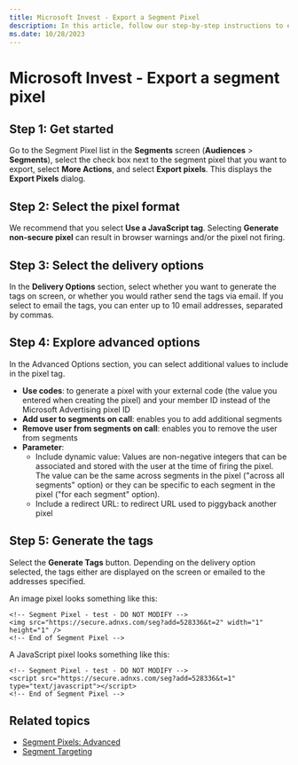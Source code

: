 ```yaml
---
title: Microsoft Invest - Export a Segment Pixel
description: In this article, follow our step-by-step instructions to export segment pixel tags after creating a segment pixel. 
ms.date: 10/28/2023
---
```


# Microsoft Invest - Export a segment pixel

## Step 1: Get started

Go to the Segment Pixel list in the **Segments** screen (**Audiences** > **Segments**), select the check box next to the segment pixel that you want to export, select **More Actions**, and select **Export pixels**. This displays the **Export Pixels** dialog.

## Step 2: Select the pixel format

We recommend that you select **Use a JavaScript tag**. Selecting **Generate non-secure pixel** can result in browser warnings and/or the pixel not firing.

## Step 3: Select the delivery options

In the **Delivery Options** section, select whether you want to generate the tags on screen, or whether you would rather send the tags via email. If you select to email the tags, you can enter up to 10 email addresses, separated by commas.

## Step 4: Explore advanced options

In the Advanced Options section, you can select additional values to include in the pixel tag.

- **Use codes**: to generate a pixel with your external code (the value you entered when creating the pixel) and your member ID instead of the Microsoft Advertising pixel ID
- **Add user to segments on call**: enables you to add additional segments
- **Remove user from segments on call**: enables you to remove the user from segments
- **Parameter**:
  - Include dynamic value: Values are non-negative integers that can be associated and stored with the user at the time of firing the pixel. The value can be the same across segments in the pixel ("across all segments" option) or they can be specific to each segment in the pixel ("for each segment" option).
  - Include a redirect URL: to redirect URL used to piggyback another pixel

## Step 5: Generate the tags

Select the **Generate Tags** button. Depending on the delivery option selected, the tags either are displayed on the screen or emailed to the addresses specified.

An image pixel looks something like this:

```
<!-- Segment Pixel - test - DO NOT MODIFY -->
<img src="https://secure.adnxs.com/seg?add=528336&t=2" width="1" height="1" />
<!-- End of Segment Pixel -->
```

A JavaScript pixel looks something like this:

```
<!-- Segment Pixel - test - DO NOT MODIFY -->
<script src="https://secure.adnxs.com/seg?add=528336&t=1" type="text/javascript"></script>
<!-- End of Segment Pixel -->
```

## Related topics

- [Segment Pixels: Advanced](segment-pixels-advanced.md)
- [Segment Targeting](segment-targeting.md)
